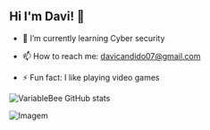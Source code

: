 ## Hi I'm Davi! 👋

- 🌱 I’m currently learning Cyber security 

- 📫 How to reach me: davicandido07@gmail.com

- ⚡ Fun fact: I like playing video games 

<!-- GithubStats -->
![VariableBee GitHub stats](https://github-readme-stats.vercel.app/api?username=variablebee&show_icons=true&theme=gotham)

<!-- GIF -->
<p align="left">
  <img align="center" src="https://github.com/VariableBee/VariableBee/assets/77739311/4e9f41af-6b57-49a7-b15a-74322e96b4d7" alt="Imagem">
</p>













